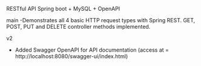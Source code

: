 RESTful API Spring boot + MySQL + OpenAPI

main
-Demonstrates all 4 basic HTTP request types with Spring REST.
GET, POST, PUT and DELETE controller methods implemented.

v2
- Added Swagger OpenAPI for API documentation (access at = http://localhost:8080/swagger-ui/index.html)
